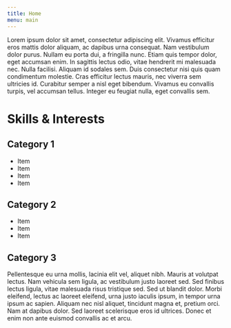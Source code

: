 ```yaml
---
title: Home
menu: main
---
```

Lorem ipsum dolor sit amet, consectetur adipiscing elit. Vivamus efficitur eros mattis dolor aliquam, ac dapibus urna consequat. Nam vestibulum dolor purus. Nullam eu porta dui, a fringilla nunc. Etiam quis tempor dolor, eget accumsan enim. In sagittis lectus odio, vitae hendrerit mi malesuada nec. Nulla facilisi. Aliquam id sodales sem. Duis consectetur nisi quis quam condimentum molestie. Cras efficitur lectus mauris, nec viverra sem ultricies id. Curabitur semper a nisl eget bibendum. Vivamus eu convallis turpis, vel accumsan tellus. Integer eu feugiat nulla, eget convallis sem.

# Skills & Interests
## Category 1
* Item
* Item
* Item
* Item

## Category 2
* Item
* Item
* Item

## Category 3
Pellentesque eu urna mollis, lacinia elit vel, aliquet nibh. Mauris at volutpat lectus. Nam vehicula sem ligula, ac vestibulum justo laoreet sed. Sed finibus lectus ligula, vitae malesuada risus tristique sed. Sed ut blandit dolor. Morbi eleifend, lectus ac laoreet eleifend, urna justo iaculis ipsum, in tempor urna ipsum ac sapien. Aliquam nec nisl aliquet, tincidunt magna et, pretium orci. Nam at dapibus dolor. Sed laoreet scelerisque eros id ultrices. Donec et enim non ante euismod convallis ac et arcu.

